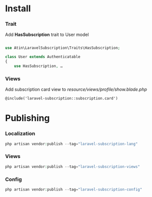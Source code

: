# Install
### Trait
Add **HasSubscription** trait to User model

```php

use Atin\LaravelSubscription\Traits\HasSubscription;

class User extends Authenticatable
{
    use HasSubscription, …
```

### Views
Add subscription card view to *resource/views/profile/show.blade.php*

```html
@include('laravel-subscription::subscription.card')
```

# Publishing
### Localization
```php
php artisan vendor:publish --tag="laravel-subscription-lang"
```

### Views
```php
php artisan vendor:publish --tag="laravel-subscription-views"
```

### Config
```php
php artisan vendor:publish --tag="laravel-subscription-config"
```